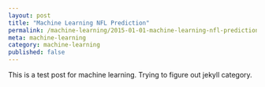 ```yaml
---
layout: post
title: "Machine Learning NFL Prediction"
permalink: /machine-learning/2015-01-01-machine-learning-nfl-prediction/
meta: machine-learning
category: machine-learning
published: false
---
```

This is a test post for machine learning.  Trying to figure out jekyll category.
